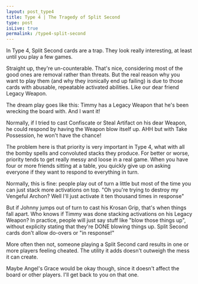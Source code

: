 ```yaml
---
layout: post_type4
title: Type 4 | The Tragedy of Split Second
type: post
isLive: true
permalink: /type4-split-second
---
```


In Type 4, Split Second cards are a trap. They look really interesting, at least until you play a few games.

<div class="center">
  <card-image name="Wipe Away"></card-image>
  <card-image name="Word of Seizing"></card-image>
  <card-image name="Trickbind"></card-image>
</div>

Straight up, they're un-counterable. That's nice, considering most of the good ones are removal rather than threats. But the real reason why you want to play them (and why they ironically end up failing) is due to those cards with abusable, repeatable activated abilities. Like our dear friend Legacy Weapon.

<div class="center">
  <card-image name="Legacy Weapon"></card-image>
</div>

The dream play goes like this: Timmy has a Legacy Weapon that he's been wrecking the board with. And I want it!

Normally, if I tried to cast Confiscate or Steal Artifact on his dear Weapon, he could respond by having the Weapon blow itself up. AHH but with Take Possession, he won't have the chance!

<div class="center">
  <card-image name="Confiscate"></card-image>
  <card-image name="Take Possession"></card-image>
</div>

The problem here is that priority is very important in Type 4, what with all the bomby spells and convoluted stacks they produce. For better or worse, priority tends to get really messy and loose in a real game. When you have four or more friends sitting at a table, you quickly give up on asking everyone if they want to respond to everything in turn.

Normally, this is fine: people play out of turn a little but most of the time you can just stack more activations on top. "Oh you're trying to destroy my Vengeful Archon? Well I'll just activate it ten thousand times in response"

<div class="center">
  <card-image name="Vengeful Archon"></card-image>
</div>

But if Johnny jumps out of turn to cast his Krosan Grip, that's when things fall apart. Who knows if Timmy was done stacking activations on his Legacy Weapon? In practice, people will just say stuff like "blow those things up", without explicity stating that they're DONE blowing things up. Split Second cards don't allow do-overs or "in response!"

<div class="center">
  <card-image name="Krosan Grip"></card-image>
  <card-image name="Legacy Weapon"></card-image>
</div>

More often then not, someone playing a Split Second card results in one or more players feeling cheated. The utility it adds doesn't outweigh the mess it can create.

Maybe Angel's Grace would be okay though, since it doesn't affect the board or other players. I'll get back to you on that one.

<div class="center">
  <card-image name="Angel's Grace"></card-image>
</div>
